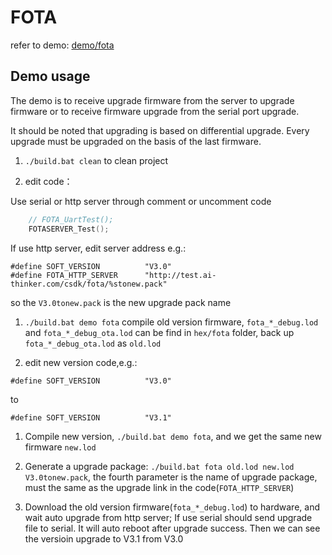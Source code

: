 FOTA
====

refer to demo: [demo/fota](https://github.com/Ai-Thinker-Open/GPRS_C_SDK/blob/master/demo/fota/src/demo_fota.c)

## Demo usage

The demo is to receive upgrade firmware from the server to upgrade firmware or to receive firmware upgrade from the serial port upgrade.

It should be noted that upgrading is based on differential upgrade. Every upgrade must be upgraded on the basis of the last firmware.

1. `./build.bat clean` to clean project

1. edit code：

Use serial or http server through comment or uncomment code

```c
    // FOTA_UartTest();
    FOTASERVER_Test();
```

If use http server, edit server address
e.g.:
```
#define SOFT_VERSION          "V3.0"
#define FOTA_HTTP_SERVER      "http://test.ai-thinker.com/csdk/fota/%stonew.pack"
```
so the `V3.0tonew.pack` is the new upgrade pack name

1. `./build.bat demo fota` compile old version firmware, `fota_*_debug.lod` and `fota_*_debug_ota.lod` can be find in `hex/fota` folder, back up `fota_*_debug_ota.lod` as `old.lod`

1. edit new version code,e.g.:
```
#define SOFT_VERSION          "V3.0"
```
to 
```
#define SOFT_VERSION          "V3.1"
```

1. Compile new version, `./build.bat demo fota`, and we get the same new firmware `new.lod`

1. Generate a upgrade package: `./build.bat fota old.lod new.lod V3.0tonew.pack`, the fourth parameter is the name of upgrade package, must the same as the upgrade link in the code(`FOTA_HTTP_SERVER`)

1. Download the old version firmware(`fota_*_debug.lod`) to hardware, and wait auto upgrade from http server; If use serial should send upgrade file to serial. 
It will auto reboot after upgrade success. 
Then we can see the versioin upgrade to V3.1 from V3.0




